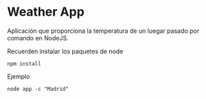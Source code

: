 
Weather App
===

Aplicación que proporciona la temperatura de un luegar pasado por comando en NodeJS.

Recuerden instalar los paquetes de node

```
npm install
```

Ejemplo

```
node app -c "Madrid"
```
